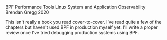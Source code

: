 BPF Performance Tools
Linux System and Application Observability
Brendan Gregg
2020

This isn't really a book you read cover-to-cover. I've read quite a few of the chapters but haven't used BPF in production myself yet. I'll write a proper review once I've tried debugging production systems using BPF.
